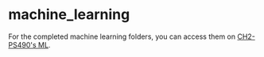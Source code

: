 # machine_learning

For the completed machine learning folders, you can access them on [CH2-PS490's ML](https://drive.google.com/drive/folders/1UEioPcriGjkl7SAuU6szTzOi8ZIBu93L?usp=sharing).

